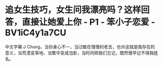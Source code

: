 # 追女生技巧，女生问我漂亮吗？这样回答，直接让她爱上你 - P1 - 笨小子恋爱 - BV1iC4y1a7CU

中文字幕:J Chong，当你身心不一，当过敏在慢慢的老去，也许这就是我存在的意义，当荒漠变草地，当繁华变成泡影，当时间把我们忘记，既然慢早记不得我姓名。

